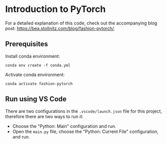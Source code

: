 # Introduction to PyTorch

For a detailed explanation of this code, check out the accompanying blog post: https://bea.stollnitz.com/blog/fashion-pytorch/.

## Prerequisites

Install conda environment:

```
conda env create -f conda.yml
```

Activate conda environment:

```
conda activate fashion-pytorch
```

## Run using VS Code

There are two configurations in the `.vscode/launch.json` file for this project, therefore there are two ways to run it:
* Choose the "Python: Main" configuration and run.
* Open the `main.py` file, choose the "Python: Current File" configuration, and run.
